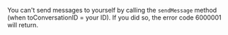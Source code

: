 <div class="mk-warning">

You can't send messages to yourself by calling the `sendMessage` method (when toConversationID = your ID). If you did so, the error code 6000001 will return. 

</div>







